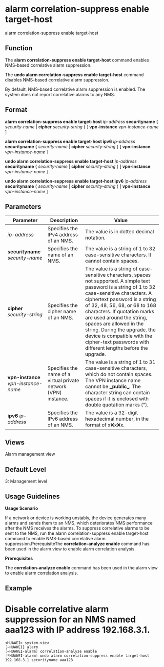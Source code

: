 alarm correlation-suppress enable target-host
=============================================

alarm correlation-suppress enable target-host

Function
--------



The **alarm correlation-suppress enable target-host** command enables NMS-based correlative alarm suppression.

The **undo alarm correlation-suppress enable target-host** command disables NMS-based correlative alarm suppression.



By default, NMS-based correlative alarm suppression is enabled. The system does not report correlative alarms to any NMS.


Format
------

**alarm correlation-suppress enable target-host** *ip-address* **securityname** { *security-name* | **cipher** *security-string* } [ **vpn-instance** *vpn-instance-name* ]

**alarm correlation-suppress enable target-host ipv6** *ip-address* **securityname** { *security-name* | **cipher** *security-string* } [ **vpn-instance** *vpn-instance-name* ]

**undo alarm correlation-suppress enable target-host** *ip-address* **securityname** { *security-name* | **cipher** *security-string* } [ **vpn-instance** *vpn-instance-name* ]

**undo alarm correlation-suppress enable target-host ipv6** *ip-address* **securityname** { *security-name* | **cipher** *security-string* } [ **vpn-instance** *vpn-instance-name* ]


Parameters
----------

| Parameter | Description | Value |
| --- | --- | --- |
| *ip-address* | Specifies the IPv4 address of an NMS. | The value is in dotted decimal notation. |
| **securityname** *security-name* | Specifies the name of an NMS. | The value is a string of 1 to 32 case-sensitive characters. It cannot contain spaces. |
| **cipher** *security-string* | Specifies the cipher name of an NMS. | The value is a string of case-sensitive characters, spaces not supported. A simple text password is a string of 1 to 32 case-sensitive characters. A ciphertext password is a string of 32, 48, 56, 68, or 68 to 168 characters.  If quotation marks are used around the string, spaces are allowed in the string.  During the upgrade, the device is compatible with the cipher-text passwords with different lengths before the upgrade. |
| **vpn-instance** *vpn-instance-name* | Specifies the name of a virtual private network (VPN) instance. | The value is a string of 1 to 31 case-sensitive characters, which do not contain spaces. The VPN instance name cannot be <b>\_public\_</b>. The character string can contain spaces if it is enclosed with double quotation marks ("). |
| **ipv6** *ip-address* | Specifies the IPv6 address of an NMS. | The value is a 32-digit hexadecimal number, in the format of x:x:x:x:x. |



Views
-----

Alarm management view


Default Level
-------------

3: Management level


Usage Guidelines
----------------

**Usage Scenario**

If a network or device is working unstably, the device generates many alarms and sends them to an NMS, which deteriorates NMS performance after the NMS receives the alarms. To suppress correlative alarms to be sent to the NMS, run the alarm correlation-suppress enable target-host command to enable NMS-based correlative alarm suppression.PrerequisiteThe **correlation-analyze enable** command has been used in the alarm view to enable alarm correlation analysis.

**Prerequisites**

The **correlation-analyze enable** command has been used in the alarm view to enable alarm correlation analysis.


Example
-------

# Disable correlative alarm suppression for an NMS named aaa123 with IP address 192.168.3.1.
```
<HUAWEI> system-view
[~HUAWEI] alarm
[~HUAWEI-alarm] correlation-analyze enable
[*HUAWEI-alarm] undo alarm correlation-suppress enable target-host 192.168.3.1 securityname aaa123

```